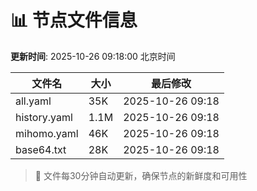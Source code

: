 # 📊 节点文件信息

**更新时间**: 2025-10-26 09:18:00 北京时间

| 文件名 | 大小 | 最后修改 |
|--------|------|----------|
| all.yaml | 35K | 2025-10-26 09:18 |
| history.yaml | 1.1M | 2025-10-26 09:18 |
| mihomo.yaml | 46K | 2025-10-26 09:18 |
| base64.txt | 28K | 2025-10-26 09:18 |

> 🔄 文件每30分钟自动更新，确保节点的新鲜度和可用性
